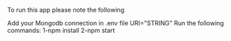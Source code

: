 To run this app please note the following 

Add your Mongodb connection in .env file URI="STRING"
Run the following commands:
1-npm install
2-npm start
